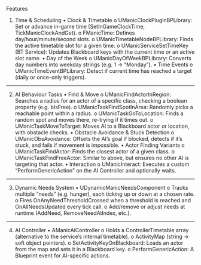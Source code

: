 Features
1. Time & Scheduling
•	Clock & Timetable
o	UManicClockPluginBPLibrary: Set or advance in-game time (SetInGameClockTime, TickManicClockAndGet).
o	FManicTime: Defines day/hour/minute/second slots.
o	UManicTimetableNodeBPLibrary: Finds the active timetable slot for a given time.
o	UManicServiceSetTimeKey (BT Service): Updates Blackboard keys with the current time or an active slot name.
•	Day of the Week
o	UManicDayOfWeekBPLibrary: Converts day numbers into weekday strings (e.g. 1 → “Monday”).
•	Time Events
o	UManicTimeEventBPLibrary: Detect if current time has reached a target (daily or once-only triggers).
________________________________________
2. AI Behaviour Tasks
•	Find & Move
o	UManicFindActorInRegion: Searches a radius for an actor of a specific class, checking a boolean property (e.g. bIsFree).
o	UManicTaskFindSpotInArea: Randomly picks a reachable point within a radius.
o	UManicTaskGoToLocation: Finds a random spot and moves there, re-trying if it times out.
o	UManicTaskMoveToTarget: Moves AI to a Blackboard actor or location, with obstacle checks.
•	Obstacle Avoidance & Stuck Detection
o	UManicObsAvoidance: Offsets the AI’s goal if blocked, detects if it’s stuck, and fails if movement is impossible.
•	Actor Finding Variants
o	UManicTaskFindActor: Finds the closest actor of a given class.
o	UManicTaskFindFreeActor: Similar to above, but ensures no other AI is targeting that actor.
•	Interaction
o	UManicInteract: Executes a custom “PerformGenericAction” on the AI Controller and optionally waits.
________________________________________
3. Dynamic Needs System
•	UDynamicManicNeedsComponent
o	Tracks multiple “needs” (e.g. hunger), each ticking up or down at a chosen rate.
o	Fires OnAnyNeedThresholdCrossed when a threshold is reached and OnAllNeedsUpdated every tick call.
o	Add/remove or adjust needs at runtime (AddNeed, RemoveNeedAtIndex, etc.).
________________________________________
4. AI Controller
•	AManicAiController
o	Holds a ControllerTimetable array (alternative to the service’s internal timetable).
o	ActivityMap (string → soft object pointers).
o	SetActivityKeyOnBlackboard: Loads an actor from the map and sets it in a Blackboard key.
o	PerformGenericAction: A Blueprint event for AI-specific actions.



